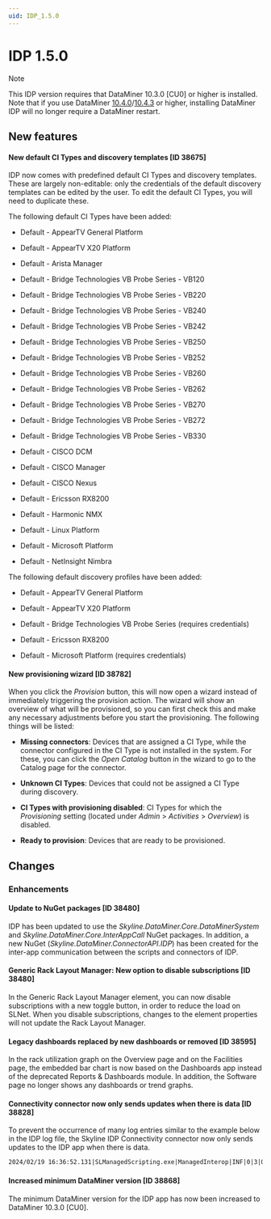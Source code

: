 ```yaml
---
uid: IDP_1.5.0
---
```


# IDP 1.5.0

> [!NOTE]
> This IDP version requires that DataMiner 10.3.0 [CU0] or higher is installed. Note that if you use DataMiner [10.4.0](xref:General_Main_Release_10.4.0_changes#dataminersolutionsdll-now-included-in-core-dataminer-software-id-38530)/[10.4.3](xref:General_Feature_Release_10.4.3#dataminersolutionsdll-now-included-in-core-dataminer-software-id-38530) or higher, installing DataMiner IDP will no longer require a DataMiner restart.

## New features

#### New default CI Types and discovery templates [ID 38675]

​IDP now comes with predefined default CI Types and discovery templates. These are largely non-editable: only the credentials of the default discovery templates can be edited by the user. To edit the default CI Types, you will need to duplicate these.

The following default CI Types have been added:

- Default - AppearTV General Platform

- Default - AppearTV X20 Platform

- Default - Arista Manager

- Default - Bridge Technologies VB Probe Series - VB120

- Default - Bridge Technologies VB Probe Series - VB220

- Default - Bridge Technologies VB Probe Series - VB240

- Default - Bridge Technologies VB Probe Series - VB242

- Default - Bridge Technologies VB Probe Series - VB250

- Default - Bridge Technologies VB Probe Series - VB252

- Default - Bridge Technologies VB Probe Series - VB260

- Default - Bridge Technologies VB Probe Series - VB262

- Default - Bridge Technologies VB Probe Series - VB270

- Default - Bridge Technologies VB Probe Series - VB272

- Default - Bridge Technologies VB Probe Series - VB330

- Default - CISCO DCM

- Default - CISCO Manager

- Default - CISCO Nexus

- Default - Ericsson RX8200

- Default - Harmonic NMX

- Default - Linux Platform

- Default - Microsoft Platform

- Default - NetInsight Nimbra

The following default discovery profiles have been added:

- Default - AppearTV General Platform

- Default - AppearTV X20 Platform

- Default - Bridge Technologies VB Probe Series (requires credentials)

- Default - Ericsson RX8200

- Default - Microsoft Platform (requires credentials)

#### New provisioning wizard [ID 38782]

When you click the *Provision* button, this will now open a wizard instead of immediately triggering the provision action. The wizard will show an overview of what will be provisioned, so you can first check this and make any necessary adjustments before you start the provisioning. The following things will be listed:

- **Missing connectors**: Devices that are assigned a CI Type, while the connector configured in the CI Type is not installed in the system. For these, you can click the *Open Catalog* button in the wizard to go to the Catalog page for the connector.

- **Unknown CI Types**: Devices that could not be assigned a CI Type during discovery.

- **CI Types with provisioning disabled**: CI Types for which the *Provisioning* setting (located under *Admin* > *Activities* > *Overview*) is disabled.

- **Ready to provision**: Devices that are ready to be provisioned.

## Changes

### Enhancements

#### Update to NuGet packages [ID 38480]

​IDP has been updated to use the *Skyline.DataMiner.Core.DataMinerSystem* and *Skyline.DataMiner.Core.InterAppCall* NuGet packages. In addition, a new NuGet (*Skyline.DataMiner.ConnectorAPI.IDP*) has been created for the inter-app communication between the scripts and connectors of IDP.

#### Generic Rack Layout Manager: New option to disable subscriptions [ID 38480]

In the Generic Rack Layout Manager element, you can now disable subscriptions with a new toggle button, in order to reduce the load on SLNet. When you disable subscriptions, changes to the element properties will not update the Rack Layout Manager.

#### Legacy dashboards replaced by new dashboards or removed [ID 38595]

In the rack utilization graph on the Overview page and on the Facilities page, the embedded bar chart is now based on the Dashboards app instead of the deprecated Reports & Dashboards module. In addition, the Software page no longer shows any dashboards or trend graphs.

#### Connectivity connector now only sends updates when there is data  [ID 38828]

To prevent the occurrence of many log entries similar to the example below in the IDP log file, the Skyline IDP Connectivity connector now only sends updates to the IDP app when there is data.

```txt
2024/02/19 16:36:52.131|SLManagedScripting.exe|ManagedInterop|INF|0|3|QA2098|Run|No elements available with connectivity enabled
```

#### Increased minimum DataMiner version [ID 38868]

The minimum DataMiner version for the IDP app has now been increased to DataMiner 10.3.0 [CU0].
